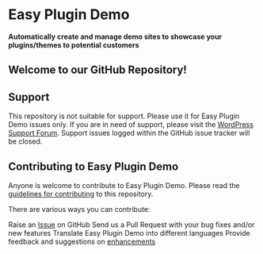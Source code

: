 # Easy Plugin Demo

**Automatically create and manage demo sites to showcase your plugins/themes to potential customers**

## Welcome to our GitHub Repository!

## Support
This repository is not suitable for support. Please use it for Easy Plugin Demo issues only.
If you are in need of support, please visit the [WordPress Support Forum](https://wordpress.org/plugins/easy-plugin-demo/). Support issues logged within the GitHub issue tracker will be closed.

## Contributing to Easy Plugin Demo
Anyone is welcome to contribute to Easy Plugin Demo. Please read the [guidelines for contributing](https://github.com/mikeyhoward1977/easy-plugin-demo/blob/master/CONTRIBUTING.md) to this repository.

There are various ways you can contribute:

Raise an [Issue](https://github.com/mikeyhoward1977/easy-plugin-demo/issues) on GitHub
Send us a Pull Request with your bug fixes and/or new features
Translate Easy Plugin Demo into different languages
Provide feedback and suggestions on [enhancements](https://github.com/mikeyhoward1977/easy-plugin-demo/issues?direction=desc&labels=Enhancement&page=1&sort=created&state=open)